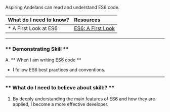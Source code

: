 Aspiring Andelans can read and understand ES6 code.


| What do I need to know?   |      Resources      |
|:-------------|:------------------|
| * A First Look at ES6| [ES6: A First Look](https://medium.com/sons-of-javascript/javascript-an-introduction-to-es6-1819d0d89a0f) |

----------

### ** Demonstrating Skill **
A. **  When I am writing ES6 code  **
-  I follow ES6 best practices and conventions.

----------

### ** What do I need to believe about skill:? **
1. By deeply understanding the main features of ES6 and how they are applied, I become a more effective developer.